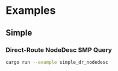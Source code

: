# Examples


## Simple

### Direct-Route NodeDesc SMP Query

```bash
cargo run --example simple_dr_nodedesc
```